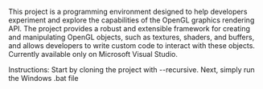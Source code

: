 This project is a programming environment designed to help developers experiment and explore the capabilities of the OpenGL graphics rendering API. The project provides a robust and extensible framework for creating and manipulating OpenGL objects, such as textures, shaders, and buffers, and allows developers to write custom code to interact with these objects. Currently available only on Microsoft Visual Studio.

Instructions: Start by cloning the project with --recursive. Next, simply run the Windows .bat file

